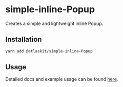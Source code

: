 # simple-inline-Popup

Creates a simple and lightweight inline Popup.

## Installation

```sh
yarn add @atlaskit/simple-inline-Popup
```

## Usage

Detailed docs and example usage can be found [here](https://atlaskit.atlassian.com/packages/core/simple-inline-Popup).
